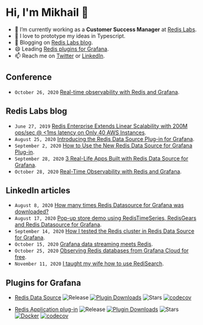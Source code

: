 # Hi, I'm Mikhail 👋

<!--
**mikhailredis/mikhailredis** is a ✨ _special_ ✨ repository because its `README.md` (this file) appears on your GitHub profile.

Here are some ideas to get you started:

- 🔭 I’m currently working on ...
- 🌱 I’m currently learning ...
- 👯 I’m looking to collaborate on ...
- 🤔 I’m looking for help with ...
- 💬 Ask me about ...
- 📫 How to reach me: ...
- 😄 Pronouns: ...
- ⚡ Fun fact: ...
-->

- 🔭 I’m currently working as a **Customer Success Manager** at [Redis Labs](https://redislabs.com).
- 🌱 I love to prototype my ideas in Typescript.
- 💬 Blogging on [Redis Labs blog](https://redislabs.com/blog/author/mikhail/).
- 😄 Leading [Redis plugins for Grafana](https://grafana.com/orgs/redis).
- 📫 Reach me on [Twitter](https://twitter.com/mikhailvolkov) or [LinkedIn](https://www.linkedin.com/in/mikhailvolkov/).

## Conference
- `October 26, 2020` [Real-time observability with Redis and Grafana](https://grafana.com/go/observabilitycon/real-time-observability-with-redis-and-grafana/).

## Redis Labs blog

- `June 27, 2019` [Redis Enterprise Extends Linear Scalability with 200M ops/sec @ <1ms latency on Only 40 AWS Instances](https://redislabs.com/blog/redis-enterprise-extends-linear-scalability-200m-ops-sec/).
- `August 25, 2020` [Introducing the Redis Data Source Plug-in for Grafana](https://redislabs.com/blog/introducing-the-redis-data-source-plug-in-for-grafana/).
- `September 2, 2020` [How to Use the New Redis Data Source for Grafana Plug-in](https://redislabs.com/blog/how-to-use-the-new-redis-data-source-for-grafana-plug-in/).
- `September 28, 2020` [3 Real-Life Apps Built with Redis Data Source for Grafana](https://redislabs.com/blog/3-real-life-apps-built-with-redis-data-source-for-grafana/).
- `October 28, 2020` [Real-Time Observability with Redis and Grafana](https://redislabs.com/blog/real-time-observability-with-redis-and-grafana/).

## LinkedIn articles
- `August 8, 2020` [How many times Redis Datasource for Grafana was downloaded?](https://www.linkedin.com/pulse/how-many-times-redis-datasource-grafana-downloaded-mikhail-volkov/)
- `August 17, 2020` [Pop-up store demo using RedisTimeSeries, RedisGears and Redis Datasource for Grafana](https://www.linkedin.com/pulse/pop-up-store-demo-using-redistimeseries-redisgears-redis-volkov/).
- `September 14, 2020` [How I tested the Redis cluster in Redis Data Source for Grafana](https://www.linkedin.com/pulse/how-i-tested-redis-cluster-data-source-grafana-mikhail-volkov/).
- `October 15, 2020` [Grafana data streaming meets Redis](https://www.linkedin.com/pulse/grafana-data-streaming-meets-redis-mikhail-volkov/).
- `October 25, 2020` [Observing Redis databases from Grafana Cloud for free](https://www.linkedin.com/pulse/observing-redis-databases-from-grafana-cloud-free-mikhail-volkov).
- `November 11, 2020` [I taught my wife how to use RediSearch](https://www.linkedin.com/pulse/i-taught-my-wife-how-use-redisearch-mikhail-volkov).

## Plugins for Grafana

- [Redis Data Source](https://github.com/RedisGrafana/grafana-redis-datasource) ![Release](https://img.shields.io/github/v/release/redisgrafana/grafana-redis-datasource.svg) [![Plugin Downloads](https://img.shields.io/badge/dynamic/json?color=green&label=downloads&query=%24.downloads&url=https%3A%2F%2Fgrafana.com%2Fapi%2Fplugins%2Fredis-datasource)](https://grafana.com/grafana/plugins/redis-datasource)
![Stars](https://img.shields.io/github/stars/RedisGrafana/grafana-redis-datasource.svg?style=social&amp;label=Star&amp;maxAge=2592000)
[![codecov](https://codecov.io/gh/RedisGrafana/grafana-redis-datasource/branch/master/graph/badge.svg?token=15SIRGU8SX)](https://codecov.io/gh/RedisGrafana/grafana-redis-datasource)

- [Redis Application plug-in](https://github.com/RedisGrafana/grafana-redis-app) ![Release](https://img.shields.io/github/v/release/redisgrafana/grafana-redis-app.svg) [![Plugin Downloads](https://img.shields.io/badge/dynamic/json?color=green&label=downloads&query=%24.downloads&url=https%3A%2F%2Fgrafana.com%2Fapi%2Fplugins%2Fredis-app)](https://grafana.com/grafana/plugins/redis-app)
![Stars](https://img.shields.io/github/stars/RedisGrafana/grafana-redis-app.svg?style=social&amp;label=Star&amp;maxAge=2592000)
[![Docker](https://github.com/RedisGrafana/grafana-redis-app/workflows/Docker/badge.svg)](https://github.com/orgs/RedisGrafana/packages/container/package/redis-app)
[![codecov](https://codecov.io/gh/RedisGrafana/grafana-redis-app/branch/master/graph/badge.svg?token=15SIRGU8SX)](https://codecov.io/gh/RedisGrafana/grafana-redis-app)

